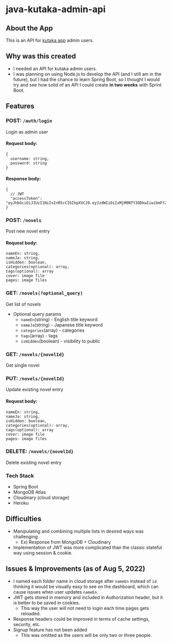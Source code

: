 # java-kutaka-admin-api

## About the App

This is an API for [kutaka app](https://github.com/smtr0602/kutaka-app) admin users.

## Why was this created

- I needed an API for kutaka admin users.
- I was planning on using Node.js to develop the API (and I still am in the future), but I had the chance to learn Spring Boot,
  so I thought I would try and see how solid of an API I could create **in two weeks** with Sprint Boot.

## Features

### POST: `/auth/login`

Login as admin user

#### Request body:

```
{
  username: string,
  password: string
}
```

#### Response body:

```
{
  // JWT
  "accessToken": "eyJhbGciOiJIUzI1NiIsInR5cCI6IkpXVCJ9.eyJzdWIiOiIxMjM0NTY3ODkwIiwibmFtZSI6IkpvaG4gRG9lIiwiaWF0IjoxNTE2MjM5MDIyfQ.SflKxwRJSMeKKF2QT4fwpMeJf36POk6yJV_adQssw5c"
}
```

### POST: `/novels`

Post new novel entry

#### Request body:

```
nameEn: string,
nameJa: string,
isHidden: boolean,
categories(optional): array,
tags(optional): array
cover: image file
pages: image files
```

### GET: `/novels(?optional_query)`

Get list of novels

- Optional query params
  - `nameEn`(string) - English title keyword
  - `nameJa`(string) - Japanese title keyword
  - `categories`(array) - categories
  - `tags`(array) - tags
  - `isHidden`(boolean) - visibility to public

### GET: `/novels/{novelId}`

Get single novel

### PUT: `/novels/{novelId}`

Update existing novel entry

#### Request body:

```
nameEn: string,
nameJa: string,
isHidden: boolean,
categories(optional): array,
tags(optional): array
cover: image file
pages: image files
```

### DELETE: `/novels/{novelId}`

Delete existing novel entry

### Tech Stack

- Spring Boot
- MongoDB Atlas
- Cloudinary (cloud storage)
- Heroku

## Difficulties

- Manipulating and combining multiple lists in desired ways was challenging.
  - Ex) Response from MongoDB + Cloudinary
- Implementation of JWT was more complicated than the classic stateful way using session & cookie.

## Issues & Improvements (as of Aug 5, 2022)

- I named each folder name in cloud storage after `nameEn` instead of `id` thinking it would be visually easy to see on the dashboard,
  which can cause issues when user updates `nameEn`.
- JWT gets stored in memory and included in Authorization header, but it is better to be saved in cookies.
  - This way the user will not need to login each time pages gets reloaded.
- Response headers could be improved in terms of cache settings, security, etc.
- Signup feature has not been added
  - This was omitted as the users will be only two or three people.
